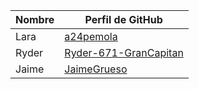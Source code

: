 | Nombre         | Perfil de GitHub |
|--------------|----------------|
| Lara         | [a24pemola](https://github.com/a24pemola/) |
| Ryder        | [Ryder-671-GranCapitan](https://github.com/Ryder-671-GranCapitan) |
| Jaime        | [JaimeGrueso](https://github.com/JaimeGrueso) |
